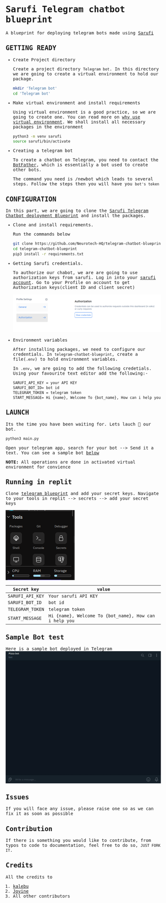 <samp>

# Sarufi Telegram chatbot blueprint

A blueprint for deploying telegram bots made using [Sarufi](https://docs.sarufi.io/)

## GETTING READY

- Create Project directory

  Create a project directory `Telegram bot`. In this directory we are going to create a virtual environment to hold our package.

  ```bash
  mkdir 'Telegram bot'
  cd 'Telegram bot'

  ```

- Make virtual environment and install requirements

  Using virtual environment is a good practice, so we are going to create one. You can read more on [why use virtual environment](https://www.freecodecamp.org/news/how-to-setup-virtual-environments-in-python/). We shall install all necessary packages in the environment

  ```bash
  python3 -m venv sarufi
  source sarufi/bin/activate
  ```

- Creating a telegram bot

  To create a chatbot on Telegram, you need to contact the [BotFather](https://telegram.me/BotFather), which is essentially a bot used to create other bots.

  The command you need is /newbot which leads to several steps. Follow the steps then you will have you `bot's token`

## CONFIGURATION

In this part, we are going to clone the [Sarufi Telegram Chatbot deployment Blueprint](https://github.com/Neurotech-HQ/telegram-chatbot-blueprint.git) and install the packages.

- Clone and install requirements.

  Run the commands below

  ```bash
  git clone https://github.com/Neurotech-HQ/telegram-chatbot-blueprint.git
  cd telegram-chatbot-blueprint
  pip3 install -r requirements.txt
  ```

- Getting Sarufi credentials.
  
  To authorize our chabot, we are are going to use authorization keys from sarufi. Log in into your [sarufi account](https://sarufi.io). Go to your Profile on account to get Authorization keys(client ID and client secret)

  ![Sarufi authorazation keys](img/sarufi_authorization.png)

- Environment variables

  After installing packages, we need to configure our credentials. In `telegram-chatbot-blueprint`, create a file(`.env`) to hold environment variables.

  In `.env`, we are going to add the following credetials. Using your favourite text editor add the following:-

  ```text
  SARUFI_API_KEY = your API KEY
  SARUFI_BOT_ID= bot id
  TELEGRAM_TOKEN = telegram token
  START_MESSAGE= Hi {name}, Welcome To {bot_name}, How can i help you
  ```

## LAUNCH

Its the time you have been waiting for. Lets lauch 🚀 our bot.

```python
python3 main.py
```

Open your telegram app, search for your bot --> Send it a text. You can see a sample bot [below](#sample-bot-test)

**NOTE:** All operations are done in activated virtual environment for convience

## Running in replit

Clone [telegram blueprint](https://replit.com/@neurotechafrica/sarufi-telegram-blueprint) and add your secret keys. Navigate to your tools in replit --> secrets --> add your secret keys

![Replit tools section](img/replit-tools.png)

|Secret key           | value|
|---                  |---|
|SARUFI_API_KEY     |Your sarufi API KEY|
|SARUFI_BOT_ID        | bot id|
|TELEGRAM_TOKEN                |telegram token|
|START_MESSAGE        |Hi {name}, Welcome To {bot_name}, How can i help you|

## Sample Bot test

Here is a sample bot deployed in Telegram
![Telegram bot sample video](./img/sample.gif)

## Issues

If you will face any issue, please raise one so as we can fix it as soon as possible

## Contribution

If there is something you would like to contribute, from typos to code to documentation, feel free to do so, `JUST FORK IT`.

## Credits

All the credits to

1. [kalebu](https://github.com/Kalebu/)
2. [Jovine](https://github.com/jovyinny)
3. All other contributors

</samp>
